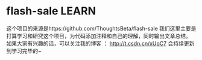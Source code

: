 # flash-sale LEARN
这个项目的来源是https://github.com/ThoughtsBeta/flash-sale
我们这里主要是打算学习和研究这个项目，为代码添加注释和自己的理解，同时输出文章总结。
如果大家有兴趣的话，可以关注我的博客 ： http://t.csdn.cn/xUpC7
会持续更新到学习完毕的~


